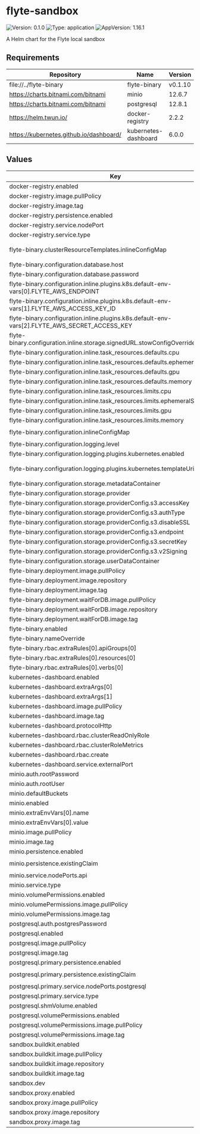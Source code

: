 # flyte-sandbox

![Version: 0.1.0](https://img.shields.io/badge/Version-0.1.0-informational?style=flat-square) ![Type: application](https://img.shields.io/badge/Type-application-informational?style=flat-square) ![AppVersion: 1.16.1](https://img.shields.io/badge/AppVersion-1.16.1-informational?style=flat-square)

A Helm chart for the Flyte local sandbox

## Requirements

| Repository | Name | Version |
|------------|------|---------|
| file://../flyte-binary | flyte-binary | v0.1.10 |
| https://charts.bitnami.com/bitnami | minio | 12.6.7 |
| https://charts.bitnami.com/bitnami | postgresql | 12.8.1 |
| https://helm.twun.io/ | docker-registry | 2.2.2 |
| https://kubernetes.github.io/dashboard/ | kubernetes-dashboard | 6.0.0 |

## Values

| Key | Type | Default | Description |
|-----|------|---------|-------------|
| docker-registry.enabled | bool | `true` |  |
| docker-registry.image.pullPolicy | string | `"Never"` |  |
| docker-registry.image.tag | string | `"sandbox"` |  |
| docker-registry.persistence.enabled | bool | `false` |  |
| docker-registry.service.nodePort | int | `30000` |  |
| docker-registry.service.type | string | `"NodePort"` |  |
| flyte-binary.clusterResourceTemplates.inlineConfigMap | string | `"{{ include \"flyte-sandbox.clusterResourceTemplates.inlineConfigMap\" . }}"` |  |
| flyte-binary.configuration.database.host | string | `"{{ printf \"%s-postgresql\" .Release.Name | trunc 63 | trimSuffix \"-\" }}"` |  |
| flyte-binary.configuration.database.password | string | `"postgres"` |  |
| flyte-binary.configuration.inline.plugins.k8s.default-env-vars[0].FLYTE_AWS_ENDPOINT | string | `"http://{{ printf \"%s-minio\" .Release.Name | trunc 63 | trimSuffix \"-\" }}.{{ .Release.Namespace }}:9000"` |  |
| flyte-binary.configuration.inline.plugins.k8s.default-env-vars[1].FLYTE_AWS_ACCESS_KEY_ID | string | `"minio"` |  |
| flyte-binary.configuration.inline.plugins.k8s.default-env-vars[2].FLYTE_AWS_SECRET_ACCESS_KEY | string | `"miniostorage"` |  |
| flyte-binary.configuration.inline.storage.signedURL.stowConfigOverride.endpoint | string | `"http://localhost:30002"` |  |
| flyte-binary.configuration.inline.task_resources.defaults.cpu | string | `"500m"` |  |
| flyte-binary.configuration.inline.task_resources.defaults.ephemeralStorage | int | `0` |  |
| flyte-binary.configuration.inline.task_resources.defaults.gpu | int | `0` |  |
| flyte-binary.configuration.inline.task_resources.defaults.memory | string | `"1Gi"` |  |
| flyte-binary.configuration.inline.task_resources.limits.cpu | int | `0` |  |
| flyte-binary.configuration.inline.task_resources.limits.ephemeralStorage | int | `0` |  |
| flyte-binary.configuration.inline.task_resources.limits.gpu | int | `0` |  |
| flyte-binary.configuration.inline.task_resources.limits.memory | int | `0` |  |
| flyte-binary.configuration.inlineConfigMap | string | `"{{ include \"flyte-sandbox.configuration.inlineConfigMap\" . }}"` |  |
| flyte-binary.configuration.logging.level | int | `5` |  |
| flyte-binary.configuration.logging.plugins.kubernetes.enabled | bool | `true` |  |
| flyte-binary.configuration.logging.plugins.kubernetes.templateUri | string | `"http://localhost:30080/kubernetes-dashboard/#/log/{{.namespace }}/{{ .podName }}/pod?namespace={{ .namespace }}"` |  |
| flyte-binary.configuration.storage.metadataContainer | string | `"my-s3-bucket"` |  |
| flyte-binary.configuration.storage.provider | string | `"s3"` |  |
| flyte-binary.configuration.storage.providerConfig.s3.accessKey | string | `"minio"` |  |
| flyte-binary.configuration.storage.providerConfig.s3.authType | string | `"accesskey"` |  |
| flyte-binary.configuration.storage.providerConfig.s3.disableSSL | bool | `true` |  |
| flyte-binary.configuration.storage.providerConfig.s3.endpoint | string | `"http://{{ printf \"%s-minio\" .Release.Name | trunc 63 | trimSuffix \"-\" }}.{{ .Release.Namespace }}:9000"` |  |
| flyte-binary.configuration.storage.providerConfig.s3.secretKey | string | `"miniostorage"` |  |
| flyte-binary.configuration.storage.providerConfig.s3.v2Signing | bool | `true` |  |
| flyte-binary.configuration.storage.userDataContainer | string | `"my-s3-bucket"` |  |
| flyte-binary.deployment.image.pullPolicy | string | `"Never"` |  |
| flyte-binary.deployment.image.repository | string | `"flyte-binary"` |  |
| flyte-binary.deployment.image.tag | string | `"sandbox"` |  |
| flyte-binary.deployment.waitForDB.image.pullPolicy | string | `"Never"` |  |
| flyte-binary.deployment.waitForDB.image.repository | string | `"bitnami/postgresql"` |  |
| flyte-binary.deployment.waitForDB.image.tag | string | `"sandbox"` |  |
| flyte-binary.enabled | bool | `true` |  |
| flyte-binary.nameOverride | string | `"flyte-sandbox"` |  |
| flyte-binary.rbac.extraRules[0].apiGroups[0] | string | `"*"` |  |
| flyte-binary.rbac.extraRules[0].resources[0] | string | `"*"` |  |
| flyte-binary.rbac.extraRules[0].verbs[0] | string | `"*"` |  |
| kubernetes-dashboard.enabled | bool | `true` |  |
| kubernetes-dashboard.extraArgs[0] | string | `"--enable-insecure-login"` |  |
| kubernetes-dashboard.extraArgs[1] | string | `"--enable-skip-login"` |  |
| kubernetes-dashboard.image.pullPolicy | string | `"Never"` |  |
| kubernetes-dashboard.image.tag | string | `"sandbox"` |  |
| kubernetes-dashboard.protocolHttp | bool | `true` |  |
| kubernetes-dashboard.rbac.clusterReadOnlyRole | bool | `true` |  |
| kubernetes-dashboard.rbac.clusterRoleMetrics | bool | `false` |  |
| kubernetes-dashboard.rbac.create | bool | `true` |  |
| kubernetes-dashboard.service.externalPort | int | `80` |  |
| minio.auth.rootPassword | string | `"miniostorage"` |  |
| minio.auth.rootUser | string | `"minio"` |  |
| minio.defaultBuckets | string | `"my-s3-bucket"` |  |
| minio.enabled | bool | `true` |  |
| minio.extraEnvVars[0].name | string | `"MINIO_BROWSER_REDIRECT_URL"` |  |
| minio.extraEnvVars[0].value | string | `"http://localhost:30080/minio"` |  |
| minio.image.pullPolicy | string | `"Never"` |  |
| minio.image.tag | string | `"sandbox"` |  |
| minio.persistence.enabled | bool | `true` |  |
| minio.persistence.existingClaim | string | `"{{ include \"flyte-sandbox.persistence.minioVolumeName\" . }}"` |  |
| minio.service.nodePorts.api | int | `30002` |  |
| minio.service.type | string | `"NodePort"` |  |
| minio.volumePermissions.enabled | bool | `true` |  |
| minio.volumePermissions.image.pullPolicy | string | `"Never"` |  |
| minio.volumePermissions.image.tag | string | `"sandbox"` |  |
| postgresql.auth.postgresPassword | string | `"postgres"` |  |
| postgresql.enabled | bool | `true` |  |
| postgresql.image.pullPolicy | string | `"Never"` |  |
| postgresql.image.tag | string | `"sandbox"` |  |
| postgresql.primary.persistence.enabled | bool | `true` |  |
| postgresql.primary.persistence.existingClaim | string | `"{{ include \"flyte-sandbox.persistence.dbVolumeName\" . }}"` |  |
| postgresql.primary.service.nodePorts.postgresql | int | `30001` |  |
| postgresql.primary.service.type | string | `"NodePort"` |  |
| postgresql.shmVolume.enabled | bool | `false` |  |
| postgresql.volumePermissions.enabled | bool | `true` |  |
| postgresql.volumePermissions.image.pullPolicy | string | `"Never"` |  |
| postgresql.volumePermissions.image.tag | string | `"sandbox"` |  |
| sandbox.buildkit.enabled | bool | `true` |  |
| sandbox.buildkit.image.pullPolicy | string | `"Never"` |  |
| sandbox.buildkit.image.repository | string | `"moby/buildkit"` |  |
| sandbox.buildkit.image.tag | string | `"sandbox"` |  |
| sandbox.dev | bool | `false` |  |
| sandbox.proxy.enabled | bool | `true` |  |
| sandbox.proxy.image.pullPolicy | string | `"Never"` |  |
| sandbox.proxy.image.repository | string | `"envoyproxy/envoy"` |  |
| sandbox.proxy.image.tag | string | `"sandbox"` |  |

